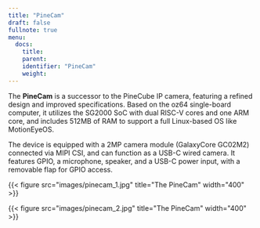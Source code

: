 ```yaml
---
title: "PineCam"
draft: false
fullnote: true
menu:
  docs:
    title:
    parent:
    identifier: "PineCam"
    weight:
---
```


The **PineCam** is a successor to the PineCube IP camera, featuring a refined design and improved specifications. Based on the oz64 single-board computer, it utilizes the SG2000 SoC with dual RISC-V cores and one ARM core, and includes 512MB of RAM to support a full Linux-based OS like MotionEyeOS. 

The device is equipped with a 2MP camera module (GalaxyCore GC02M2) connected via MIPI CSI, and can function as a USB-C wired camera. It features GPIO, a microphone, speaker, and a USB-C power input, with a removable flap for GPIO access.


{{< figure src="images/pinecam_1.jpg" title="The PineCam" width="400" >}}

{{< figure src="images/pinecam_2.jpg" title="The PineCam" width="400" >}}
